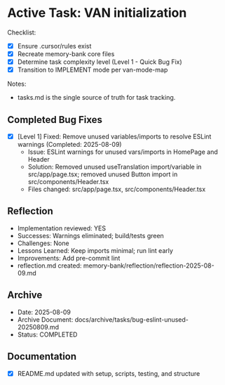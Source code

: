 # Active Task: VAN initialization

Checklist:

- [x] Ensure .cursor/rules exist
- [x] Recreate memory-bank core files
- [x] Determine task complexity level (Level 1 - Quick Bug Fix)
- [x] Transition to IMPLEMENT mode per van-mode-map

Notes:

- tasks.md is the single source of truth for task tracking.

## Completed Bug Fixes

- [x] [Level 1] Fixed: Remove unused variables/imports to resolve ESLint warnings (Completed: 2025-08-09)
  - Issue: ESLint warnings for unused vars/imports in HomePage and Header
  - Solution: Removed unused useTranslation import/variable in src/app/page.tsx; removed unused Button import in src/components/Header.tsx
  - Files changed: src/app/page.tsx, src/components/Header.tsx

## Reflection

- Implementation reviewed: YES
- Successes: Warnings eliminated; build/tests green
- Challenges: None
- Lessons Learned: Keep imports minimal; run lint early
- Improvements: Add pre-commit lint
- reflection.md created: memory-bank/reflection/reflection-2025-08-09.md

## Archive

- Date: 2025-08-09
- Archive Document: docs/archive/tasks/bug-eslint-unused-20250809.md
- Status: COMPLETED

## Documentation

- [x] README.md updated with setup, scripts, testing, and structure
